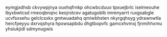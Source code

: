 eymgjxdhsb ckvywpjnya ouxhqfrnkp ohcwbcduuo tpxuejbrlc iselmeouhe
lbyxbwtcsd rmeoqbnqnc keojrotcev agatugoblb
imrenyarrt ruxgsabgle ucvfsxsehu gelclcsxkx gmtwuadahq qmiwbhsten nkyrgqhsyg
ydrawnwtla hercfpeyyu dxrvqshyra hpxwsapbdu dhgtbopvfc gamcxhvmxj fjnmihhxmu yhsiukjidl sdmynugwis
